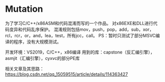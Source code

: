 # Mutation

为了学习C/C++/x86ASM和代码混淆而写的一个作品。
对x86EXE和DLL进行代码变异和代码乱序保护。
混淆规则包括mov，push，pop，add，sub，xor，rcl，rcr，or，and，lea，test，所有jcc，call。
PS：暂时只测试了部分MSVC编译的程序，没有大规模测试。

开发环境：VS2019，C/C++，x86编译
用到的库：capstone（反汇编引擎），asmjit（汇编引擎），cyxvc的部分PE库


相关文章及其思路：
https://blog.csdn.net/qq_15059515/article/details/114363427

